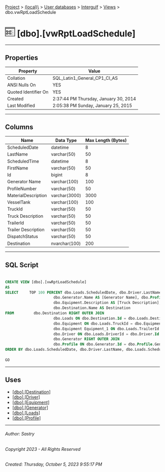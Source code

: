 #### 

[Project](../../../../index.md) > [(local)\\](../../../index.md) > [User databases](../../index.md) > [Intergulf](../index.md) > [Views](Views.md) > dbo.vwRptLoadSchedule

# ![Views](../../../../Images/View32.png) [dbo].[vwRptLoadSchedule]

---

## <a name="#properties"></a>Properties

| Property | Value |
|---|---|
| Collation | SQL_Latin1_General_CP1_CI_AS |
| ANSI Nulls On | YES |
| Quoted Identifier On | YES |
| Created | 2:37:44 PM Thursday, January 30, 2014 |
| Last Modified | 2:05:38 PM Sunday, January 25, 2015 |


---

## <a name="#columns"></a>Columns

| Name | Data Type | Max Length (Bytes) |
|---|---|---|
| ScheduledDate | datetime | 8 |
| LastName | varchar(50) | 50 |
| ScheduledTime | datetime | 8 |
| FirstName | varchar(50) | 50 |
| Id | bigint | 8 |
| Generator Name | varchar(100) | 100 |
| ProfileNumber | varchar(50) | 50 |
| MaterialDescription | varchar(3000) | 3000 |
| VesselTank | varchar(100) | 100 |
| TruckId | varchar(50) | 50 |
| Truck Description | varchar(50) | 50 |
| TrailerId | varchar(50) | 50 |
| Trailer Description | varchar(50) | 50 |
| DispatchStatus | varchar(50) | 50 |
| Destination | nvarchar(100) | 200 |


---

## <a name="#sqlscript"></a>SQL Script

```sql

CREATE VIEW [dbo].[vwRptLoadSchedule]
AS
SELECT     TOP 100 PERCENT dbo.Loads.ScheduledDate, dbo.Driver.LastName, dbo.Loads.ScheduledTime, dbo.Driver.FirstName, dbo.Loads.Id, 
                      dbo.Generator.Name AS [Generator Name], dbo.Profile.ProfileNumber, dbo.Profile.MaterialDescription, dbo.Loads.VesselTank, dbo.Loads.TruckId, 
                      dbo.Equipment.Description AS [Truck Description], dbo.Loads.TrailerId, Equipment_1.Description AS [Trailer Description], dbo.Loads.DispatchStatus, 
                      dbo.Destination.Name AS Destination
FROM         dbo.Destination RIGHT OUTER JOIN
                      dbo.Loads ON dbo.Destination.Id = dbo.Loads.DestinationId LEFT OUTER JOIN
                      dbo.Equipment ON dbo.Loads.TruckId = dbo.Equipment.Id LEFT OUTER JOIN
                      dbo.Equipment Equipment_1 ON dbo.Loads.TrailerId = Equipment_1.Id LEFT OUTER JOIN
                      dbo.Driver ON dbo.Loads.DriverId = dbo.Driver.Id LEFT OUTER JOIN
                      dbo.Generator RIGHT OUTER JOIN
                      dbo.Profile ON dbo.Generator.Id = dbo.Profile.GeneratorId ON dbo.Loads.ProfileId = dbo.Profile.Id
ORDER BY dbo.Loads.ScheduledDate, dbo.Driver.LastName, dbo.Loads.ScheduledTime

GO

```


---

## <a name="#uses"></a>Uses

* [[dbo].[Destination]](../Tables/dbo_Destination.md)
* [[dbo].[Driver]](../Tables/dbo_Driver.md)
* [[dbo].[Equipment]](../Tables/dbo_Equipment.md)
* [[dbo].[Generator]](../Tables/dbo_Generator.md)
* [[dbo].[Loads]](../Tables/dbo_Loads.md)
* [[dbo].[Profile]](../Tables/dbo_Profile.md)


---

###### Author:  Sastry

###### Copyright 2023 - All Rights Reserved

###### Created: Thursday, October 5, 2023 9:55:17 PM


